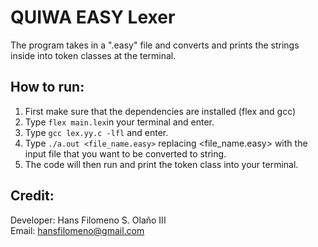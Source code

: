 # QUIWA EASY Lexer

The program takes in a ".easy" file and converts and prints the strings inside into token classes at the terminal.

## How to run:

1. First make sure that the dependencies are installed (flex and gcc)
2. Type `flex main.lex`in your terminal and enter.
3. Type `gcc lex.yy.c -lfl` and enter.
4. Type `./a.out <file_name.easy>` replacing <file_name.easy> with the input file that you want to be converted to string.
5. The code will then run and print the token class into your terminal.

## Credit:

Developer: Hans Filomeno S. Olaño III  
Email: hansfilomeno@gmail.com